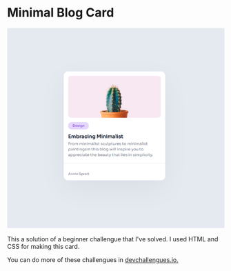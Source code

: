# Minimal Blog Card

![card](./images/card-devChallengue.PNG "Card")

This a solution of a beginner challengue that I've solved. I used HTML and CSS for making this card.

You can do more of these challengues in [devchallengues.io.](devchallengues.io) 